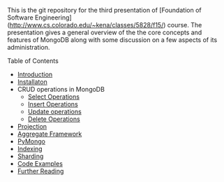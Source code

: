 This is the git repository for the third presentation of [Foundation of Software Engineering] (http://www.cs.colorado.edu/~kena/classes/5828/f15/) course. The presentation gives a general overview of the the core concepts and features of MongoDB along with some discussion on a few aspects of its administration.

Table of Contents

* [Introduction](https://github.com/joed7/MongoDb/blob/master/introduction.md)
* [Installaton](https://github.com/joed7/MongoDb/blob/master/installation.md)
* CRUD operations in MongoDB
  * [Select Operations](https://github.com/joed7/MongoDb/blob/master/find.md)
  * [Insert Operations](https://github.com/joed7/MongoDb/blob/master/insert.md)
  * [Update operations](https://github.com/joed7/MongoDb/blob/master/update.md)
  * [Delete Operations](https://github.com/joed7/MongoDb/blob/master/delete.md)
* [Projection](https://github.com/joed7/MongoDb/blob/master/projection.md)  
* [Aggregate Framework](https://github.com/joed7/MongoDb/blob/master/aggregate.md)
* [PyMongo](https://github.com/joed7/MongoDb/blob/master/pymongo.md) 
* [Indexing](https://github.com/joed7/MongoDb/blob/master/index.md)
* [Sharding](https://github.com/joed7/MongoDb/blob/master/sharding.md)
* [Code Examples](https://github.com/joed7/MongoDb/blob/master/code-examples.md)
* [Further Reading](https://github.com/joed7/MongoDb/blob/master/furtherreading.md)
